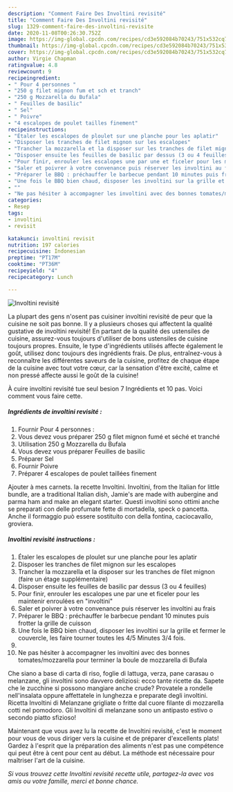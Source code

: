 ```yaml
---
description: "Comment Faire Des Involtini revisité"
title: "Comment Faire Des Involtini revisité"
slug: 1329-comment-faire-des-involtini-revisite
date: 2020-11-08T00:26:30.752Z
image: https://img-global.cpcdn.com/recipes/cd3e592084b70243/751x532cq70/involtini-revisite-photo-principale-de-la-recette.jpg
thumbnail: https://img-global.cpcdn.com/recipes/cd3e592084b70243/751x532cq70/involtini-revisite-photo-principale-de-la-recette.jpg
cover: https://img-global.cpcdn.com/recipes/cd3e592084b70243/751x532cq70/involtini-revisite-photo-principale-de-la-recette.jpg
author: Virgie Chapman
ratingvalue: 4.8
reviewcount: 9
recipeingredient:
- " Pour 4 personnes "
- "250 g filet mignon fum et sch et tranch"
- "250 g Mozzarella du Bufala"
- " Feuilles de basilic"
- " Sel"
- " Poivre"
- "4 escalopes de poulet tailles finement"
recipeinstructions:
- "Étaler les escalopes de ploulet sur une planche pour les aplatir"
- "Disposer les tranches de filet mignon sur les escalopes"
- "Trancher la mozzarella et la disposer sur les tranches de filet mignon (faire un étage supplémentaire)"
- "Disposer ensuite les feuilles de basilic par dessus (3 ou 4 feuilles)"
- "Pour finir, enrouler les escalopes une par une et ficeler pour les maintenir enroulées en &#34;involtini&#34;"
- "Saler et poivrer à votre convenance puis réserver les involtini au frais"
- "Préparer le BBQ : préchauffer le barbecue pendant 10 minutes puis frotter la grille de cuisson"
- "Une fois le BBQ bien chaud, disposer les involtini sur la grille et fermer le couvercle, les faire tourner toutes les 4/5 Minutes 3/4 fois."
- ""
- "Ne pas hésiter à accompagner les involtini avec des bonnes tomates/mozzarella pour terminer la boule de mozzarella di Bufala"
categories:
- Resep
tags:
- involtini
- revisit

katakunci: involtini revisit 
nutrition: 197 calories
recipecuisine: Indonesian
preptime: "PT17M"
cooktime: "PT36M"
recipeyield: "4"
recipecategory: Lunch

---
```



![Involtini revisité](https://img-global.cpcdn.com/recipes/cd3e592084b70243/751x532cq70/involtini-revisite-photo-principale-de-la-recette.jpg)

La plupart des gens n'osent pas cuisiner involtini revisité de peur que la cuisine ne soit pas bonne. Il y a plusieurs choses qui affectent la qualité gustative de involtini revisité! En partant de la qualité des ustensiles de cuisine, assurez-vous toujours d'utiliser de bons ustensiles de cuisine toujours propres. Ensuite, le type d'ingrédients utilisés affecte également le goût, utilisez donc toujours des ingrédients frais. De plus, entraînez-vous à reconnaître les différentes saveurs de la cuisine, profitez de chaque étape de la cuisine avec tout votre cœur, car la sensation d'être excité, calme et non pressé affecte aussi le goût de la cuisine!

<!--inarticleads1-->

À cuire involtini revisité tue seul besion 7 Ingrédients et 10 pas. Voici comment vous faire cette.

##### Ingrédients de involtini revisité :

1. Fournir  Pour 4 personnes :
1. Vous devez vous préparer 250 g filet mignon fumé et séché et tranché
1. Utilisation 250 g Mozzarella du Bufala
1. Vous devez vous préparer  Feuilles de basilic
1. Préparer  Sel
1. Fournir  Poivre
1. Préparer 4 escalopes de poulet taillées finement


Ajouter à mes carnets. la recette Involtini. Involtini, from the Italian for little bundle, are a traditional Italian dish, Jamie&#39;s are made with aubergine and parma ham and make an elegant starter. Questi involtini sono ottimi anche se preparati con delle profumate fette di mortadella, speck o pancetta. Anche il formaggio può essere sostituito con della fontina, caciocavallo, groviera. 

<!--inarticleads2-->

##### Involtini revisité instructions :

1. Étaler les escalopes de ploulet sur une planche pour les aplatir
1. Disposer les tranches de filet mignon sur les escalopes
1. Trancher la mozzarella et la disposer sur les tranches de filet mignon (faire un étage supplémentaire)
1. Disposer ensuite les feuilles de basilic par dessus (3 ou 4 feuilles)
1. Pour finir, enrouler les escalopes une par une et ficeler pour les maintenir enroulées en &#34;involtini&#34;
1. Saler et poivrer à votre convenance puis réserver les involtini au frais
1. Préparer le BBQ : préchauffer le barbecue pendant 10 minutes puis frotter la grille de cuisson
1. Une fois le BBQ bien chaud, disposer les involtini sur la grille et fermer le couvercle, les faire tourner toutes les 4/5 Minutes 3/4 fois.
1. 
1. Ne pas hésiter à accompagner les involtini avec des bonnes tomates/mozzarella pour terminer la boule de mozzarella di Bufala


Che siano a base di carta di riso, foglie di lattuga, verza, pane carasau o melanzane, gli involtini sono davvero deliziosi: ecco tante ricette da. Sapete che le zucchine si possono mangiare anche crude? Provatele a rondelle nell&#39;insalata oppure affettatele in lunghezza e preparate degli involtini. Ricetta Involtini di Melanzane grigliate o fritte dal cuore filante di mozzarella cotti nel pomodoro. Gli Involtini di melanzane sono un antipasto estivo o secondo piatto sfizioso! 

<!--inarticleads1-->

<p>
Maintenant que vous avez lu la recette de Involtini revisité, c'est le moment pour vous de vous diriger vers la cuisine et de préparer d'excellents plats! Gardez à l'esprit que la préparation des aliments n'est pas une compétence qui peut être à cent pour cent au début. La méthode est nécessaire pour maîtriser l'art de la cuisine.
</p>

<p>
<i>Si vous trouvez cette Involtini revisité recette utile, partagez-la avec vos amis ou votre famille, merci et bonne chance.</i>
</p>
